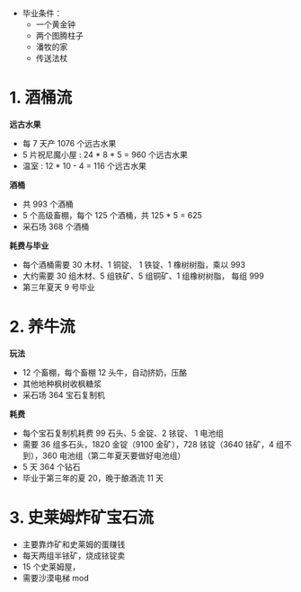 
- 毕业条件：
    - 一个黄金钟
    - 两个图腾柱子
    - 潘牧的家
    - 传送法杖




# 1. 酒桶流

**远古水果**

- 每 7 天产 1076 个远古水果
- 5 片祝尼魔小屋 : 24 * 8 * 5 = 960 个远古水果
- 温室 : 12 * 10 - 4 = 116 个远古水果

**酒桶**

- 共 993 个酒桶
- 5 个高级畜棚，每个 125 个酒桶，共 125 * 5 = 625
- 采石场 368 个酒桶

**耗费与毕业**

- 每个酒桶需要 30 木材、1 铜锭、 1 铁锭、1 橡树树脂，乘以 993
- 大约需要 30 组木材、5 组铁矿、5 组铜矿、1 组橡树树脂， 每组 999
- 第三年夏天 9 号毕业

# 2. 养牛流

**玩法**

- 12 个畜棚，每个畜棚 12 头牛，自动挤奶，压酪
- 其他地种枫树收枫糖浆
- 采石场 364 宝石复制机

**耗费**

- 每个宝石复制机耗费 99 石头、5 金锭、2 铱锭、 1 电池组
- 需要 36 组多石头，1820 金锭（9100 金矿），728 铱锭（3640 铱矿，4 组不到），360 电池组（第二年夏天要做好电池组）
- 5 天 364 个钻石
- 毕业于第三年的夏 20，晚于酿酒流 11 天

# 3. 史莱姆炸矿宝石流

- 主要靠炸矿和史莱姆的蛋赚钱
- 每天两组半铱矿，烧成铱锭卖
- 15 个史莱姆屋，
- 需要沙漠电梯 mod